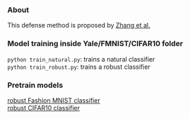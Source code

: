 ### About
This defense method is proposed by [Zhang et al.](https://github.com/yaodongyu/TRADES)

### Model training inside Yale/FMNIST/CIFAR10 folder
`python train_natural.py`: trains a natural classifier  
`python train_robust.py`: trains a robust classifier

### Pretrain models
[robust Fashion MNIST classifier](http://www.princeton.edu/~liweis/privacy-vs-robustness/diff_based_adv_train_fmnist_robust.zip)  
[robust CIFAR10 classifier](http://www.princeton.edu/~liweis/privacy-vs-robustness/diff_based_adv_train_cifar10_robust.zip)
